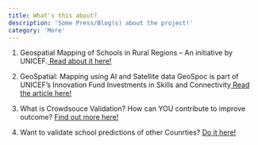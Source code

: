 ```yaml
---
title: What's this about?
description: 'Some Press/Blog(s) about the project!'
category: 'More'
---
```


1) Geospatial Mapping of Schools in Rural Regions – An initiative by UNICEF.[ Read about it here!][1]

2) GeoSpatial: Mapping using AI and Satellite data GeoSpoc is part of UNICEF’s Innovation Fund Investments in Skills and Connectivity[ Read the article  here!][2]

3) What is Crowdsouce Validation? How can YOU contribute to improve outcome? [Find out more here!][3]

4) Want to validate school predictions of other Counrties? [Do it here!][4]

[1]: <https://geospoc.com/blog/2021/04/21/geospatial-mapping-of-schools-in-rural-regions-an-initiative-by-unicef/> "Blog Post!"
[2]: <https://www.unicef.org/innovation/innovation-fund-geospoc-geospatial> "Article!"
[3]: <> "Work in progress!Visit after few more days"
[4]: <https://game.projectconnect.world/> "UNICEF initiative"
